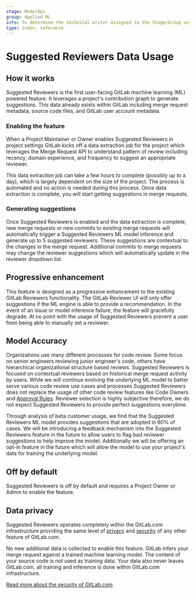 ```yaml
---
stage: ModelOps
group: Applied ML
info: To determine the technical writer assigned to the Stage/Group associated with this page, see https://about.gitlab.com/handbook/product/ux/technical-writing/#assignments
type: index, reference
---
```


# Suggested Reviewers Data Usage

## How it works

Suggested Reviewers is the first user-facing GitLab machine learning (ML) powered feature. It leverages a project's contribution graph to generate suggestions. This data already exists within GitLab including merge request metadata, source code files, and GitLab user account metadata.

### Enabling the feature

When a Project Maintainer or Owner enables Suggested Reviewers in project settings GitLab kicks off a data extraction job for the project which leverages the Merge Request API to understand pattern of review including recency, domain experience, and frequency to suggest an appropriate reviewer.

This data extraction job can take a few hours to complete (possibly up to a day), which is largely dependent on the size of the project. The process is automated and no action is needed during this process. Once data extraction is complete, you will start getting suggestions in merge requests.

### Generating suggestions

Once Suggested Reviewers is enabled and the data extraction is complete, new merge requests or new commits to existing merge requests will automatically trigger a Suggested Reviewers ML model inference and generate up to 5 suggested reviewers. These suggestions are contextual to the changes in the merge request. Additional commits to merge requests may change the reviewer suggestions which will automatically update in the reviewer dropdown list.

## Progressive enhancement

This feature is designed as a progressive enhancement to the existing GitLab Reviewers functionality. The GitLab Reviewer UI will only offer suggestions if the ML engine is able to provide a recommendation. In the event of an issue or model inference failure, the feature will gracefully degrade. At no point with the usage of Suggested Reviewers prevent a user from being able to manually set a reviewer.

## Model Accuracy

Organizations use many different processes for code review. Some focus on senior engineers reviewing junior engineer's code, others have hierarchical organizational structure based reviews. Suggested Reviewers is focused on contextual reviewers based on historical merge request activity by users. While we will continue evolving the underlying ML model to better serve various code review use cases and processes Suggested Reviewers does not replace the usage of other code review features like Code Owners and [Approval Rules](../approvals/rules.md). Reviewer selection is highly subjective therefore, we do not expect Suggested Reviewers to provide perfect suggestions everytime.

Through analysis of beta customer usage, we find that the Suggested Reviewers ML model provides suggestions that are adopted in 60% of cases. We will be introducing a feedback mechanism into the Suggested Reviewers feature in the future to allow users to flag bad reviewer suggestions to help improve the model. Additionally we will be offering an opt-in feature in the future which will allow the model to use your project's data for training the underlying model.

## Off by default

Suggested Reviewers is off by default and requires a Project Owner or Admin to enable the feature.

## Data privacy

Suggested Reviewers operates completely within the GitLab.com infrastructure providing the same level of [privacy](https://about.gitlab.com/privacy/) and [security](https://about.gitlab.com/security/) of any other feature of GitLab.com.

No new additional data is collected to enable this feature. GitLab infers your merge request against a trained machine learning model. The content of your source code is not used as training data. Your data also never leaves GitLab.com, all training and inference is done within GitLab.com infrastructure.

[Read more about the security of GitLab.com](https://about.gitlab.com/security/faq/)
